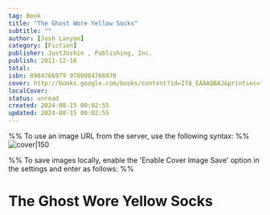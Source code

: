 ```yaml
---
tag: Book
title: "The Ghost Wore Yellow Socks"
subtitle: ""
author: [Josh Lanyon]
category: [Fiction]
publisher: JustJoshin , Publishing, Inc.
publish: 2011-12-16
total: 
isbn: 0984766979 9780984766970
cover: http://books.google.com/books/content?id=If8_EAAAQBAJ&printsec=frontcover&img=1&zoom=1&edge=curl&source=gbs_api
localCover: 
status: unread
created: 2024-08-15 00:02:55
updated: 2024-08-15 00:02:55
---
```


%% To use an image URL from the server, use the following syntax: %%
![cover|150](http://books.google.com/books/content?id=If8_EAAAQBAJ&printsec=frontcover&img=1&zoom=1&edge=curl&source=gbs_api)

%% To save images locally, enable the 'Enable Cover Image Save' option in the settings and enter as follows: %%


# The Ghost Wore Yellow Socks